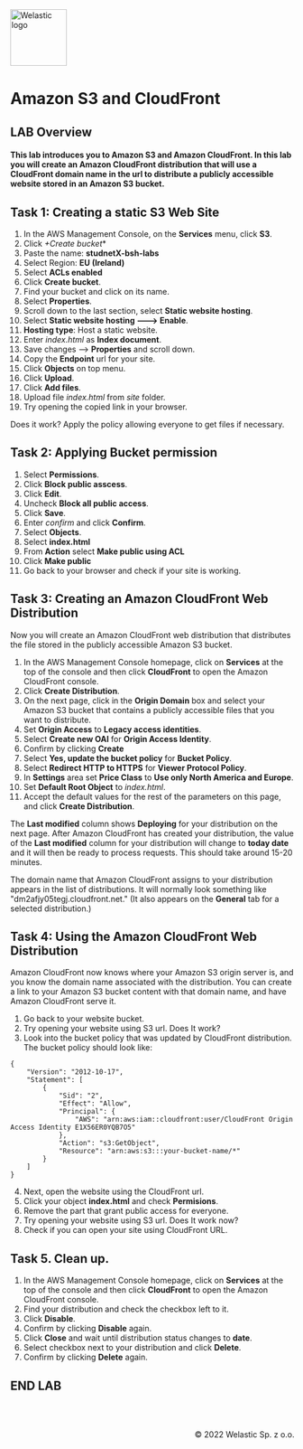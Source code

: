 <img src="https://welastic.pl/wp-content/uploads/2021/10/logo-black.svg" alt="Welastic logo" width="100" align="left">
<br><br>
<br><br>
<br><br>

# Amazon S3 and CloudFront

## LAB Overview

#### This lab introduces you to Amazon S3 and Amazon CloudFront. In this lab you will create an Amazon CloudFront distribution that will use a CloudFront domain name in the url to distribute a publicly accessible website stored in an Amazon S3 bucket.

## Task 1: Creating a static S3 Web Site

1. In the AWS Management Console, on the **Services** menu, click **S3**.
2. Click *+Create bucket**
3. Paste the name: **studnetX-bsh-labs**
4. Select Region: **EU (Ireland)**
5. Select **ACLs enabled**
6. Click **Create bucket**.
7. Find your bucket and click on its name.
8. Select **Properties**.
9. Scroll down to the last section, select **Static website hosting**.
10. Select **Static website hosting ---> Enable**.
11. **Hosting type**: Host a static website.
12. Enter *index.html* as **Index document**.
13. Save changes --> **Properties** and scroll down.
14. Copy the **Endpoint** url for your site.
15. Click **Objects** on top menu.
16. Click **Upload**.
17. Click **Add files**.
18. Upload file *index.html* from *site* folder.
19. Try opening the copied link in your browser.

Does it work? Apply the policy allowing everyone to get files if necessary.

## Task 2: Applying Bucket permission

1.  Select **Permissions**.
2.  Click **Block public asscess**.
3.  Click **Edit**.
4.  Uncheck **Block all public access**.
5.  Click **Save**.
6.  Enter *confirm* and click **Confirm**.
7.  Select **Objects**.
8.  Select **index.html**
9.  From **Action** select **Make public using ACL**
10. Click **Make public**
11. Go back to your browser and check if your site is working.


## Task 3: Creating an Amazon CloudFront Web Distribution

Now you will create an Amazon CloudFront web distribution that distributes the file stored in the publicly accessible Amazon S3 bucket.

1.  In the AWS Management Console homepage, click on **Services** at the top of the console and then click **CloudFront** to open the Amazon CloudFront console.
2.  Click **Create Distribution**.
3.  On the next page, click in the **Origin Domain** box and select your Amazon S3 bucket that contains a publicly accessible files that you want to distribute.
4.  Set **Origin Access** to **Legacy access identities**.
5.  Select **Create new OAI** for **Origin Access Identity**.
6.  Confirm by clicking **Create**
7.  Select **Yes, update the bucket policy** for **Bucket Policy**.
8.  Select **Redirect HTTP to HTTPS** for **Viewer Protocol Policy**.
9.  In **Settings** area set **Price Class** to **Use only North America and Europe**.
10. Set **Default Root Object** to *index.html*.
11. Accept the default values for the rest of the parameters on this page, and click **Create Distribution**.

The **Last modified** column shows **Deploying** for your distribution on the next page. After Amazon CloudFront has created your distribution, the value of the **Last modified**  column for your distribution will change to **today date** and it will then be ready to process requests. This should take around 15-20 minutes.

The domain name that Amazon CloudFront assigns to your distribution appears in the list of distributions. It will normally look something like &quot;dm2afjy05tegj.cloudfront.net.&quot; (It also appears on the **General** tab for a selected distribution.)

## Task 4: Using the Amazon CloudFront Web Distribution

Amazon CloudFront now knows where your Amazon S3 origin server is, and you know the domain name associated with the distribution. You can create a link to your Amazon S3 bucket content with that domain name, and have Amazon CloudFront serve it.

1.  Go back to your website bucket.
2.  Try opening your website using S3 url. Does It work?
3.  Look into the bucket policy that was updated by CloudFront distribution. The bucket policy should look like:

```
{
    "Version": "2012-10-17",
    "Statement": [
        {
            "Sid": "2",
            "Effect": "Allow",
            "Principal": {
                "AWS": "arn:aws:iam::cloudfront:user/CloudFront Origin Access Identity E1X56ER0YQB7O5"
            },
            "Action": "s3:GetObject",
            "Resource": "arn:aws:s3:::your-bucket-name/*"
        }
    ]
}
```
4.  Next, open the website using the CloudFront url.
5.  Click your object **index.html** and check **Permisions**. 
6.  Remove the part that grant public access for everyone. 
7.  Try opening your website using S3 url. Does It work now?
8.  Check if you can open your site using CloudFront URL.


## Task 5. Clean up.

1.  In the AWS Management Console homepage, click on **Services** at the top of the console and then click **CloudFront** to open the Amazon CloudFront console.
2.  Find your distribution and check the checkbox left to it.
3.  Click **Disable**.
4.  Confirm  by clicking **Disable** again.
5.  Click **Close** and wait until distribution status changes to **date**.
6.  Select checkbox next to your distribution and click **Delete**.
7.  Confirm by clicking **Delete** again.



## END LAB

<br><br>

<p align="right">&copy; 2022 Welastic Sp. z o.o.<p>
